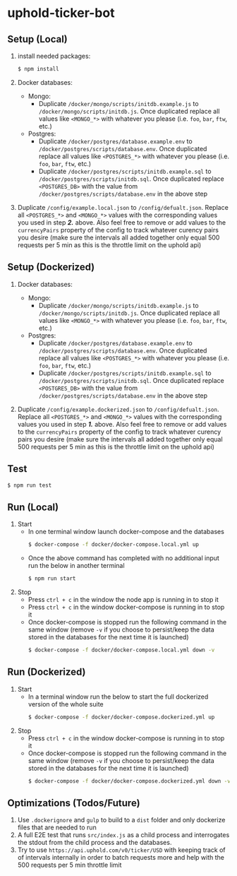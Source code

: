 # uphold-ticker-bot

## Setup (Local)
1. install needed packages:
    ```bash
    $ npm install
    ```

2. Docker databases:
    * Mongo:
      * Duplicate `/docker/mongo/scripts/initdb.example.js` to `/docker/mongo/scripts/initdb.js`. Once duplicated replace all values like `<MONGO_*>` with whatever you please (i.e. `foo`, `bar`, `ftw`, etc.)
    * Postgres:
      * Duplicate `/docker/postgres/database.example.env` to `/docker/postgres/scripts/database.env`. Once duplicated replace all values like `<POSTGRES_*>` with whatever you please (i.e. `foo`, `bar`, `ftw`, etc.)
      * Duplicate `/docker/postgres/scripts/initdb.example.sql` to `/docker/postgres/scripts/initdb.sql`. Once duplicated replace `<POSTGRES_DB>` with the value from `/docker/postgres/scripts/database.env` in the above step 

3. Duplicate `/config/example.local.json` to `/config/defualt.json`. Replace all `<POSTGRES_*>` and `<MONGO_*>` values with the corresponding values you used in step ***2.*** above. Also feel free to remove or add values to the `currencyPairs` property of the config to track whatever curency pairs you desire (make sure the intervals all added together only equal 500 requests per 5 min as this is the throttle limit on the uphold api)


## Setup (Dockerized)
1. Docker databases:
    * Mongo:
      * Duplicate `/docker/mongo/scripts/initdb.example.js` to `/docker/mongo/scripts/initdb.js`. Once duplicated replace all values like `<MONGO_*>` with whatever you please (i.e. `foo`, `bar`, `ftw`, etc.)
    * Postgres:
      * Duplicate `/docker/postgres/database.example.env` to `/docker/postgres/scripts/database.env`. Once duplicated replace all values like `<POSTGRES_*>` with whatever you please (i.e. `foo`, `bar`, `ftw`, etc.)
      * Duplicate `/docker/postgres/scripts/initdb.example.sql` to `/docker/postgres/scripts/initdb.sql`. Once duplicated replace `<POSTGRES_DB>` with the value from `/docker/postgres/scripts/database.env` in the above step 

2. Duplicate `/config/example.dockerized.json` to `/config/defualt.json`. Replace all `<POSTGRES_*>` and `<MONGO_*>` values with the corresponding values you used in step ***1.*** above. Also feel free to remove or add values to the `currencyPairs` property of the config to track whatever curency pairs you desire (make sure the intervals all added together only equal 500 requests per 5 min as this is the throttle limit on the uphold api)

## Test
```bash
$ npm run test
```

## Run (Local)
1. Start
    * In one terminal window launch docker-compose and the databases
      ```bash
      $ docker-compose -f docker/docker-compose.local.yml up
      ```
    * Once the above command has completed with no additional input run the below in another terminal
      ```bash
      $ npm run start
      ```
2. Stop
    * Press `ctrl + c` in the window the node app is running in to stop it
    * Press `ctrl + c` in the window docker-compose is running in to stop it
    * Once docker-compose is stopped run the following command in the same window (remove `-v` if you choose to persist/keep the data stored in the databases for the next time it is launched)
      ```bash
      $ docker-compose -f docker/docker-compose.local.yml down -v
      ```

## Run (Dockerized)
1. Start
    * In a terminal window run the below to start the full dockerized version of the whole suite
      ```bash
      $ docker-compose -f docker/docker-compose.dockerized.yml up
      ```
2. Stop
    * Press `ctrl + c` in the window docker-compose is running in to stop it
    * Once docker-compose is stopped run the following command in the same window (remove `-v` if you choose to persist/keep the data stored in the databases for the next time it is launched)
      ```bash
      $ docker-compose -f docker/docker-compose.dockerized.yml down -v
      ```

## Optimizations (Todos/Future)
1. Use `.dockerignore` and `gulp` to build to a `dist` folder and only dockerize files that are needed to run
2. A full E2E test that runs `src/index.js` as a child process and interrogates the stdout from the child process and the databases.
3. Try to use `https://api.uphold.com/v0/ticker/USD` with keeping track of of intervals internally in order to batch requests more and help with the 500 requests per 5 min throttle limit